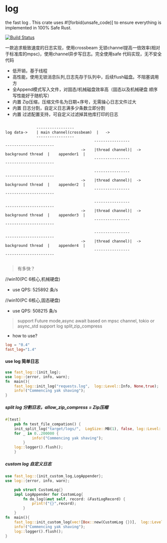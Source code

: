 # log
the fast log  . This crate uses #![forbid(unsafe_code)] to ensure everything is implemented in 100% Safe Rust.

[![Build Status](https://app.travis-ci.com/rbatis/fast_log.svg?branch=master)](https://app.travis-ci.com/rbatis/fast_log)


一款追求极致速度的日志实现，使用crossbeam 无锁channel提高一倍效率(相对于标准库的mpsc)，使用channel异步写日志。完全使用safe 代码实现，无不安全代码

* 低开销，基于线程
* 高性能，使用无锁消息队列,日志先存于队列中，后续flush磁盘。不阻塞调用方
* 全Append模式写入文件，对固态/机械磁盘效率高（固态以及机械硬盘 顺序写性能好于随机写）
* 内置 Zip压缩，压缩文件名为日期+序号，无需操心日志文件过大
* 内置 日志分割，自定义日志满多少条数立即分割
* 内置 过滤配置支持，可自定义过滤掉其他库打印的日志


```

              -----------------
log data->    | main channel(crossbeam)  |   ->          
              ----------------- 
                                        ----------------                                    ----------------------
                                  ->    |thread channel)|  -> background thread  |    appender1  |
                                        ----------------                                    ----------------------

                                        ----------------                                    ----------------------
                                  ->    |thread channel)|  -> background thread  |    appender2  |
                                        ----------------                                    ----------------------

                                        ----------------                                    ----------------------
                                  ->    |thread channel)|  -> background thread  |    appender3  |
                                        ----------------                                    ----------------------

                                        ----------------                                    ----------------------
                                  ->    |thread channel)|  -> background thread  |    appender4  |
                                        ----------------                                    ----------------------


```







> 有多快？

//win10(PC 6核心,机械硬盘)
* use QPS: 525892 条/s

//win10(PC 6核心,固态硬盘)
* use QPS: 508215 条/s

> support Future mode,async await based on mpsc channel, tokio or async_std
> support log split,zip_compress

* how to use?
```toml
log = "0.4"
fast_log="1.4"
```


#### use log 简单日志
```rust
use fast_log::{init_log};
use log::{error, info, warn};
fn  main(){
    fast_log::init_log("requests.log",  log::Level::Info, None,true);      
    info!("Commencing yak shaving");
}
```

##### split log 分割日志，allow_zip_compress = Zip压缩
```rust
#[test]
    pub fn test_file_compation() {
    init_split_log("target/logs/",  LogSize::MB(1), false, log::Level::Info, None, true);
    for _ in 0..200000 {
            info!("Commencing yak shaving");
        }
    log::logger().flush();
    }
```

##### custom log 自定义日志
```rust
use fast_log::{init_custom_log,LogAppender};
use log::{error, info, warn};

    pub struct CustomLog{}
    impl LogAppender for CustomLog{
        fn do_log(&mut self, record: &FastLogRecord) {
            print!("{}",record);
        }
    }
fn  main(){
    fast_log::init_custom_log(vec![Box::new(CustomLog {})],  log::Level::Info, Box::new(NoFilter {}));
    info!("Commencing yak shaving");
    log::logger().flush();
}
```

